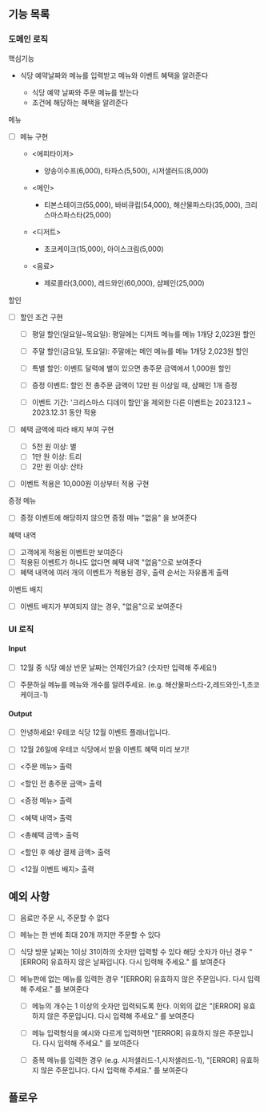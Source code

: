 ## 기능 목록

### 도메인 로직

핵심기능

- 식당 예약날짜와 메뉴를 입력받고 메뉴와 이벤트 혜택을 알려준다

  - 식당 예약 날짜와 주문 메뉴를 받는다
  - 조건에 해당하는 혜택을 알려준다

메뉴

- [ ] 메뉴 구현

  - <에피타이저>

    - 양송이수프(6,000), 타파스(5,500), 시저샐러드(8,000)

  - <메인>

    - 티본스테이크(55,000), 바비큐립(54,000), 해산물파스타(35,000), 크리스마스파스타(25,000)

  - <디저트>

    - 초코케이크(15,000), 아이스크림(5,000)

  - <음료>
    - 제로콜라(3,000), 레드와인(60,000), 샴페인(25,000)

할인

- [ ] 할인 조건 구현

  - [ ] 평일 할인(일요일~목요일): 평일에는 디저트 메뉴를 메뉴 1개당 2,023원 할인

  - [ ] 주말 할인(금요일, 토요일): 주말에는 메인 메뉴를 메뉴 1개당 2,023원 할인

  - [ ] 특별 할인: 이벤트 달력에 별이 있으면 총주문 금액에서 1,000원 할인

  - [ ] 증정 이벤트: 할인 전 총주문 금액이 12만 원 이상일 때, 샴페인 1개 증정

  - [ ] 이벤트 기간: '크리스마스 디데이 할인'을 제외한 다른 이벤트는 2023.12.1 ~ 2023.12.31 동안 적용

- [ ] 혜택 금액에 따라 배지 부여 구현

  - [ ] 5천 원 이상: 별
  - [ ] 1만 원 이상: 트리
  - [ ] 2만 원 이상: 산타

- [ ] 이벤트 적용은 10,000원 이상부터 적용 구현

증정 메뉴

- [ ] 증정 이벤트에 해당하지 않으면 증정 메뉴 "없음" 을 보여준다

혜택 내역

- [ ] 고객에게 적용된 이벤트만 보여준다
- [ ] 적용된 이벤트가 하나도 없다면 혜택 내역 "없음"으로 보여준다
- [ ] 혜택 내역에 여러 개의 이벤트가 적용된 경우, 출력 순서는 자유롭게 출력

이벤트 배지

- [ ] 이벤트 배지가 부여되지 않는 경우, "없음"으로 보여준다

### UI 로직

#### Input

- [ ] 12월 중 식당 예상 반문 날짜는 언제인가요? (숫자만 입력해 주세요!)

- [ ] 주문하실 메뉴를 메뉴와 개수를 알려주세요. (e.g. 해산물파스타-2,레드와인-1,초코케이크-1)

#### Output

- [ ] 안녕하세요! 우테코 식당 12월 이벤트 플래너입니다.
- [ ] 12월 26일에 우테코 식당에서 받을 이벤트 혜택 미리 보기!

- [ ] <주문 메뉴> 출력

- [ ] <할인 전 총주문 금액> 출력

- [ ] <증정 메뉴> 출력

- [ ] <혜택 내역> 출력

- [ ] <총혜택 금액> 출력

- [ ] <할인 후 예상 결제 금액> 출력

- [ ] <12월 이벤트 배지> 출력

## 예외 사항

- [ ] 음료만 주문 시, 주문할 수 없다

- [ ] 메뉴는 한 번에 최대 20개 까지만 주문할 수 있다

- [ ] 식당 방문 날짜는 1이상 31이하의 숫자만 입력할 수 있다 해당 숫자가 아닌 경우 "[ERROR] 유효하지 않은 날짜입니다. 다시 입력해 주세요." 를 보여준다

- [ ] 메뉴판에 없는 메뉴를 입력한 경우 "[ERROR] 유효하지 않은 주문입니다. 다시 입력해 주세요." 를 보여준다

  - [ ] 메뉴의 개수는 1 이상의 숫자만 입력되도록 한다. 이외의 값은 "[ERROR] 유효하지 않은 주문입니다. 다시 입력해 주세요." 를 보여준다

  - [ ] 메뉴 입력형식을 예시와 다르게 입력하면 "[ERROR] 유효하지 않은 주문입니다. 다시 입력해 주세요." 를 보여준다

  - [ ] 중복 메뉴를 입력한 경우 (e.g. 시저샐러드-1,시저샐러드-1), "[ERROR] 유효하지 않은 주문입니다. 다시 입력해 주세요." 를 보여준다

## 플로우
